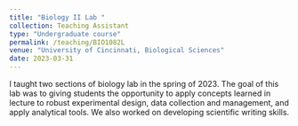 ```yaml
---
title: "Biology II Lab "
collection: Teaching Assistant
type: "Undergraduate course"
permalink: /teaching/BIO1082L
venue: "University of Cincinnati, Biological Sciences"
date: 2023-03-31
---
```

I taught two sections of biology lab in the spring of 2023. The goal of this lab was to giving students the opportunity to apply concepts learned in lecture to robust experimental design, data collection and management, and apply analytical tools. We also worked on developing scientific writing skills.
